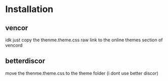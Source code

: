 # Installation
## vencor
idk just copy the thenme.theme.css raw link to the online themes section of vencord
## betterdiscor
move the thenme.theme.css to the theme folder (i dont use better discor)
